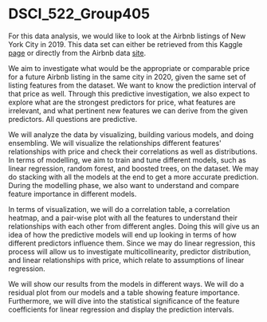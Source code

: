 # DSCI_522_Group405

For this data analysis, we would like to look at the Airbnb listings of New York City in 2019. This data set can either be retrieved from this Kaggle [page](https://www.kaggle.com/dgomonov/new-york-city-airbnb-open-data) or directly from the Airbnb data [site](http://insideairbnb.com/get-the-data.html).

We aim to investigate what would be the appropriate or comparable price for a future Airbnb listing in the same city in 2020, given the same set of listing features from the dataset. We want to know the prediction interval of that price as well. Through this predictive investigation, we also expect to explore what are the strongest predictors for price, what features are irrelevant, and what pertinent new features we can derive from the given predictors. All questions are predictive.

We will analyze the data by visualizing, building various models, and doing ensembling. We will visualize the relationships different features' relationships with price and check their correlations as well as distributions. In terms of modelling, we aim to train and tune different models, such as linear regression, random forest, and boosted trees, on the dataset. We may do stacking with all the models at the end to get a more accurate prediction. During the modelling phase, we also want to understand and compare feature importance in different models.

In terms of visualization, we will do a correlation table, a correlation heatmap, and a pair-wise plot with all the features to understand their relationships with each other from different angles. Doing this will give us an idea of how the predictive models will end up looking in terms of how different predictors influence them. Since we may do linear regression, this process will allow us to investigate multicollinearity, predictor distribution, and linear relationships with price, which relate to assumptions of linear regression.

We will show our results from the models in different ways. We will do a residual plot from our models and a table showing feature importance. Furthermore, we will dive into the statistical significance of the feature coefficients for linear regression and display the prediction intervals.
